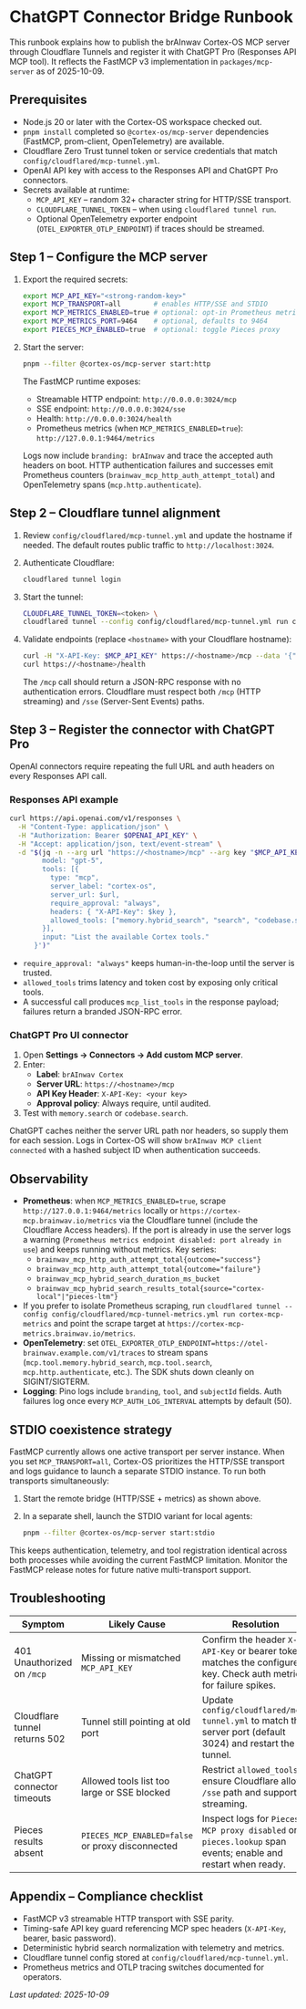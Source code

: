 # ChatGPT Connector Bridge Runbook

This runbook explains how to publish the brAInwav Cortex-OS MCP server through Cloudflare Tunnels and register it with ChatGPT Pro (Responses API MCP tool). It reflects the FastMCP v3 implementation in `packages/mcp-server` as of 2025-10-09.

## Prerequisites

- Node.js 20 or later with the Cortex-OS workspace checked out.
- `pnpm install` completed so `@cortex-os/mcp-server` dependencies (FastMCP, prom-client, OpenTelemetry) are available.
- Cloudflare Zero Trust tunnel token or service credentials that match `config/cloudflared/mcp-tunnel.yml`.
- OpenAI API key with access to the Responses API and ChatGPT Pro connectors.
- Secrets available at runtime:
  - `MCP_API_KEY` – random 32+ character string for HTTP/SSE transport.
  - `CLOUDFLARE_TUNNEL_TOKEN` – when using `cloudflared tunnel run`.
  - Optional OpenTelemetry exporter endpoint (`OTEL_EXPORTER_OTLP_ENDPOINT`) if traces should be streamed.

## Step 1 – Configure the MCP server

1. Export the required secrets:

   ```bash
   export MCP_API_KEY="<strong-random-key>"
   export MCP_TRANSPORT=all        # enables HTTP/SSE and STDIO
   export MCP_METRICS_ENABLED=true # optional: opt-in Prometheus metrics
   export MCP_METRICS_PORT=9464    # optional, defaults to 9464
   export PIECES_MCP_ENABLED=true  # optional: toggle Pieces proxy
   ```

2. Start the server:

   ```bash
   pnpm --filter @cortex-os/mcp-server start:http
   ```

   The FastMCP runtime exposes:

   - Streamable HTTP endpoint: `http://0.0.0.0:3024/mcp`
   - SSE endpoint: `http://0.0.0.0:3024/sse`
   - Health: `http://0.0.0.0:3024/health`
   - Prometheus metrics (when `MCP_METRICS_ENABLED=true`): `http://127.0.0.1:9464/metrics`

   Logs now include `branding: brAInwav` and trace the accepted auth headers on boot. HTTP authentication failures and successes emit Prometheus counters (`brainwav_mcp_http_auth_attempt_total`) and OpenTelemetry spans (`mcp.http.authenticate`).

## Step 2 – Cloudflare tunnel alignment

1. Review `config/cloudflared/mcp-tunnel.yml` and update the hostname if needed. The default routes public traffic to `http://localhost:3024`.

2. Authenticate Cloudflare:

   ```bash
   cloudflared tunnel login
   ```

3. Start the tunnel:

   ```bash
   CLOUDFLARE_TUNNEL_TOKEN=<token> \
   cloudflared tunnel --config config/cloudflared/mcp-tunnel.yml run cortex-mcp
   ```

4. Validate endpoints (replace `<hostname>` with your Cloudflare hostname):

   ```bash
   curl -H "X-API-Key: $MCP_API_KEY" https://<hostname>/mcp --data '{"jsonrpc":"2.0","id":1,"method":"ping"}'
   curl https://<hostname>/health
   ```

   The `/mcp` call should return a JSON-RPC response with no authentication errors. Cloudflare must respect both `/mcp` (HTTP streaming) and `/sse` (Server-Sent Events) paths.

## Step 3 – Register the connector with ChatGPT Pro

OpenAI connectors require repeating the full URL and auth headers on every Responses API call.

### Responses API example

```bash
curl https://api.openai.com/v1/responses \
  -H "Content-Type: application/json" \
  -H "Authorization: Bearer $OPENAI_API_KEY" \
  -H "Accept: application/json, text/event-stream" \
  -d "$(jq -n --arg url "https://<hostname>/mcp" --arg key "$MCP_API_KEY" '{
        model: "gpt-5",
        tools: [{
          type: "mcp",
          server_label: "cortex-os",
          server_url: $url,
          require_approval: "always",
          headers: { "X-API-Key": $key },
          allowed_tools: ["memory.hybrid_search", "search", "codebase.search"]
        }],
        input: "List the available Cortex tools."
      }')"
```

- `require_approval: "always"` keeps human-in-the-loop until the server is trusted.
- `allowed_tools` trims latency and token cost by exposing only critical tools.
- A successful call produces `mcp_list_tools` in the response payload; failures return a branded JSON-RPC error.

### ChatGPT Pro UI connector

1. Open **Settings → Connectors → Add custom MCP server**.
2. Enter:
   - **Label**: `brAInwav Cortex`
   - **Server URL**: `https://<hostname>/mcp`
   - **API Key Header**: `X-API-Key: <your key>`
   - **Approval policy**: Always require, until audited.
3. Test with `memory.search` or `codebase.search`.

ChatGPT caches neither the server URL path nor headers, so supply them for each session. Logs in Cortex-OS will show `brAInwav MCP client connected` with a hashed subject ID when authentication succeeds.

## Observability

- **Prometheus**: when `MCP_METRICS_ENABLED=true`, scrape `http://127.0.0.1:9464/metrics` locally or `https://cortex-mcp.brainwav.io/metrics` via the Cloudflare tunnel (include the Cloudflare Access headers). If the port is already in use the server logs a warning (`Prometheus metrics endpoint disabled: port already in use`) and keeps running without metrics. Key series:
  - `brainwav_mcp_http_auth_attempt_total{outcome="success"}`
  - `brainwav_mcp_http_auth_attempt_total{outcome="failure"}`
  - `brainwav_mcp_hybrid_search_duration_ms_bucket`
  - `brainwav_mcp_hybrid_search_results_total{source="cortex-local"|"pieces-ltm"}`
- If you prefer to isolate Prometheus scraping, run `cloudflared tunnel --config config/cloudflared/mcp-tunnel-metrics.yml run cortex-mcp-metrics` and point the scrape target at `https://cortex-mcp-metrics.brainwav.io/metrics`.
- **OpenTelemetry**: set `OTEL_EXPORTER_OTLP_ENDPOINT=https://otel-brainwav.example.com/v1/traces` to stream spans (`mcp.tool.memory.hybrid_search`, `mcp.tool.search`, `mcp.http.authenticate`, etc.). The SDK shuts down cleanly on SIGINT/SIGTERM.
- **Logging**: Pino logs include `branding`, `tool`, and `subjectId` fields. Auth failures log once every `MCP_AUTH_LOG_INTERVAL` attempts by default (50).

## STDIO coexistence strategy

FastMCP currently allows one active transport per server instance. When you set `MCP_TRANSPORT=all`, Cortex-OS prioritizes the HTTP/SSE transport and logs guidance to launch a separate STDIO instance. To run both transports simultaneously:

1. Start the remote bridge (HTTP/SSE + metrics) as shown above.
2. In a separate shell, launch the STDIO variant for local agents:

   ```bash
   pnpm --filter @cortex-os/mcp-server start:stdio
   ```

This keeps authentication, telemetry, and tool registration identical across both processes while avoiding the current FastMCP limitation. Monitor the FastMCP release notes for future native multi-transport support.

## Troubleshooting

| Symptom | Likely Cause | Resolution |
|---------|--------------|------------|
| 401 Unauthorized on `/mcp` | Missing or mismatched `MCP_API_KEY` | Confirm the header `X-API-Key` or bearer token matches the configured key. Check auth metrics for failure spikes. |
| Cloudflare tunnel returns 502 | Tunnel still pointing at old port | Update `config/cloudflared/mcp-tunnel.yml` to match the server port (default 3024) and restart the tunnel. |
| ChatGPT connector timeouts | Allowed tools list too large or SSE blocked | Restrict `allowed_tools`; ensure Cloudflare allows `/sse` path and supports streaming. |
| Pieces results absent | `PIECES_MCP_ENABLED=false` or proxy disconnected | Inspect logs for `Pieces MCP proxy disabled` or `pieces.lookup` span events; enable and restart when ready. |

## Appendix – Compliance checklist

- FastMCP v3 streamable HTTP transport with SSE parity.
- Timing-safe API key guard referencing MCP spec headers (`X-API-Key`, bearer, basic password).
- Deterministic hybrid search normalization with telemetry and metrics.
- Cloudflare tunnel config stored at `config/cloudflared/mcp-tunnel.yml`.
- Prometheus metrics and OTLP tracing switches documented for operators.

_Last updated: 2025-10-09_
